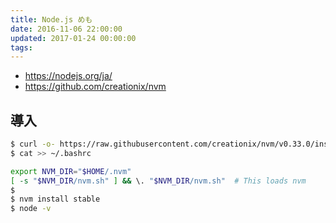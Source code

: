 ```yaml
---
title: Node.js めも
date: 2016-11-06 22:00:00
updated: 2017-01-24 00:00:00
tags:
---
```


- https://nodejs.org/ja/
- https://github.com/creationix/nvm


## 導入

```bash
$ curl -o- https://raw.githubusercontent.com/creationix/nvm/v0.33.0/install.sh | bash
$ cat >> ~/.bashrc

export NVM_DIR="$HOME/.nvm"
[ -s "$NVM_DIR/nvm.sh" ] && \. "$NVM_DIR/nvm.sh"  # This loads nvm
$
$ nvm install stable
$ node -v
```
